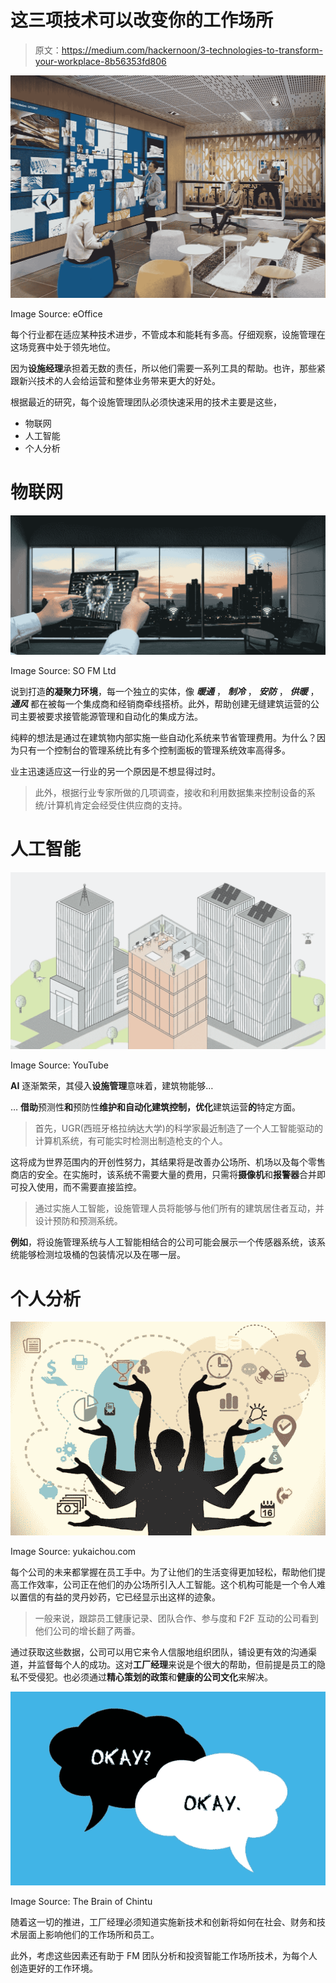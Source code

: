 # 这三项技术可以改变你的工作场所

> 原文：<https://medium.com/hackernoon/3-technologies-to-transform-your-workplace-8b56353fd806>

![](img/739ccb857e948e337829ce98ab668e8f.png)

Image Source: eOffice

每个行业都在适应某种技术进步，不管成本和能耗有多高。仔细观察，设施管理在这场竞赛中处于领先地位。

因为**设施经理**承担着无数的责任，所以他们需要一系列工具的帮助。也许，那些紧跟新兴技术的人会给运营和整体业务带来更大的好处。

根据最近的研究，每个设施管理团队必须快速采用的技术主要是这些，

*   物联网
*   人工智能
*   个人分析

# 物联网

![](img/ee2817f996fd03bc8bef9ccbf325939f.png)

Image Source: SO FM Ltd

说到打造**的凝聚力环境**，每一个独立的实体，像 ***暖通*** ， ***制冷*** ， ***安防*** ， ***供暖*** ， ***通风*** 都在被每一个集成商和经销商牵线搭桥。此外，帮助创建无缝建筑运营的公司主要被要求接管能源管理和自动化的集成方法。

纯粹的想法是通过在建筑物内部实施一些自动化系统来节省管理费用。为什么？因为只有一个控制台的管理系统比有多个控制面板的管理系统效率高得多。

业主迅速适应这一行业的另一个原因是不想显得过时。

> 此外，根据行业专家所做的几项调查，接收和利用数据集来控制设备的系统/计算机肯定会经受住供应商的支持。

# 人工智能

![](img/2dae0eb77733c1909593a0b8787f8cfc.png)

Image Source: YouTube

**AI** 逐渐繁荣，其侵入**设施管理**意味着，建筑物能够…

… **借助**预测性**和**预防性**维护和自动化建筑控制，优化**建筑运营**的**特定方面。

> 首先，UGR(西班牙格拉纳达大学)的科学家最近制造了一个人工智能驱动的计算机系统，有可能实时检测出制造枪支的个人。

这将成为世界范围内的开创性努力，其结果将是改善办公场所、机场以及每个零售商店的安全。在实施时，该系统不需要大量的费用，只需将**摄像机**和**报警器**合并即可投入使用，而不需要直接监控。

> 通过实施人工智能，设施管理人员将能够与他们所有的建筑居住者互动，并设计预防和预测系统。

**例如**，将设施管理系统与人工智能相结合的公司可能会展示一个传感器系统，该系统能够检测垃圾桶的包装情况以及在哪一层。

# 个人分析

![](img/123d74940ec68008b786cd0dac50e4be.png)

Image Source: yukaichou.com

每个公司的未来都掌握在员工手中。为了让他们的生活变得更加轻松，帮助他们提高工作效率，公司正在他们的办公场所引入人工智能。这个机构可能是一个令人难以置信的有益的灵丹妙药，它已经显示出这样的迹象。

> 一般来说，跟踪员工健康记录、团队合作、参与度和 F2F 互动的公司看到他们公司的增长翻了两番。

通过获取这些数据，公司可以用它来令人信服地组织团队，铺设更有效的沟通渠道，并监督每个人的成功。这对**工厂经理**来说是个很大的帮助，但前提是员工的隐私不受侵犯。也必须通过**精心策划的政策**和**健康的公司文化**来解决。

![](img/98b027701abc5c71de6aba9cbb619527.png)

Image Source: The Brain of Chintu

随着这一切的推进，工厂经理必须知道实施新技术和创新将如何在社会、财务和技术层面上影响他们的工作场所和员工。

此外，考虑这些因素还有助于 FM 团队分析和投资智能工作场所技术，为每个人创造更好的工作环境。